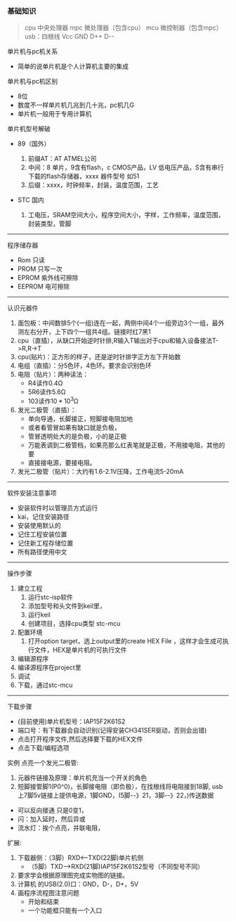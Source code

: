 ### 基础知识

>cpu 中央处理器 mpc 微处理器（包含cpu） mcu 微控制器（包含mpc）
usb：四根线  Vcc GND D++ D--

单片机与pc机关系
- 简单的说单片机是个人计算机主要的集成

单片机与pc机区别
- 8位
- 数度不一样单片机几兆到几十兆，pc机几G
- 单片机一般用于专用计算机


单片机型号解破
- 89（国外）
	1. 前缀AT：AT ATMEL公司
	2. 中间：8 单片，9含有flash，c CMOS产品，LV 低电压产品，S含有串行下载的flash存储器，xxxx 器件型号 如51
	3. 后缀：xxxx，时钟频率，封装，温度范围，工艺

- STC 国内  
	1. 工电压，SRAM空间大小，程序空间大小，字样，工作频率，温度范围，封装类型，管脚
----
程序储存器
- Rom 只读
- PROM 只写一次
- EPROM 紫外线可擦除
- EEPROM 电可擦除
---

认识元器件
1.  面包板：中间数排5个(一组)连在一起，两侧中间4个一组旁边3个一组，最外测左右分开，上下四个一组共4组。链接时红7黑1
2. cpu（直插），从缺口开始逆时针排,R输入T输出对于cpu和输入设备接法T->R,R->T 
3. cpu(贴片)：正方形的样子，还是逆时针排字正方左下开始数
4. 电组（直插）：分5色环，4色环。要求会识别色环
5. 电阻（贴片）：两种读法：
	- R4读作0.4Ω
	- 5R6读作5.6Ω 
	- 103读作$10*10^3$Ω
6. 发光二极管（直插）：
	- 单向导通，长脚接正，短脚接电阻加地
	- 或者看管冒如果有缺口就是负极，
	- 管冒透明处大的是负极，小的是正极
	- 万能表调到二极管档，如果亮那么红表笔就是正极，不用接电阻，其他的要
	- 直接接电源，要接电阻。
7. 发光二极管（贴片）：大约有1.6-2.1V压降，工作电流5-20mA
----

软件安装注意事项  
- 安装软件时以管理员方式运行  
- kai，记住安装路径  
- 安装使用默认的  
- 记住工程安装位置  
- 记住新工程存储位置  
- 所有路径使用中文  
---
操作步骤
1. 建立工程  
	1. 运行stc-isp软件
	2. 添加型号和头文件到keil里，
	3. 运行keil
	4. 创建项目，选择cpu类型 stc-mcu
2. 配置环境
	1. 打开option target，选上output里的create HEX File ，这样才会生成可执行文件，HEX是单片机的可执行文件
3. 编辑源程序
4. 编译源程序在project里
5. 调试
6. 下载，通过stc-mcu
---

下载步骤
- (目前使用)单片机型号：IAP15F2K61S2
- 端口号：有下载器会自动识别(记得安装CH341SER驱动，否则会出错)
- 点击打开程序文件,然后选择要下载的HEX文件
- 点击下载/编程选项

实例 点亮一个发光二极管:  
1. 元器件链接及原理：单片机充当一个开关的角色
2. 短脚接管脚1(P0^0)，长脚接电阻（即负极），在找根线将电阻接到18脚, usb上7脚5v链接上提供电源，1脚GND，(5脚--》21，3脚--》22，)传送数据

- 可以反向接通 只是0变1，
- 闪：加入延时，然后异或
- 流水灯：挨个点亮，并联电阻，

扩展:  
1. 下载器侧：（3脚）RXD<--TXD(22脚)单片机侧  
	- （5脚）TXD-->RXD(21脚)IAP15F2K61S2型号（不同型号不同）
2. 	要求学会根据原理图完成实物图的链接。
3. 计算机 的USB(2.0)口：GND，D-，D+，5V
4. 画程序流程图注意问题
	- 开始和结束
	- 一个功能框只能有一个入口
